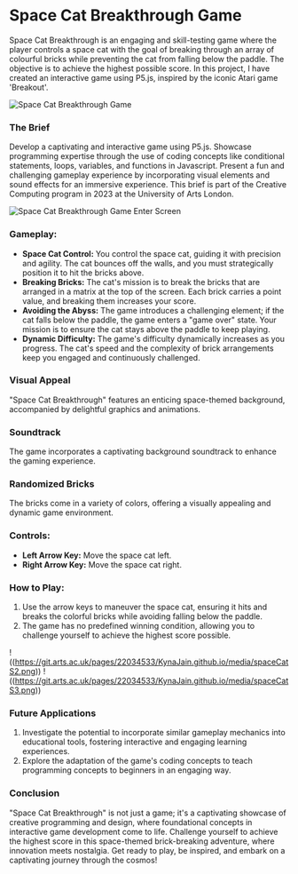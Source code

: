 # Space Cat Breakthrough Game

Space Cat Breakthrough is an engaging and skill-testing game where the player controls a space cat with the goal of breaking through an array of colourful bricks while preventing the cat from falling below the paddle. The objective is to achieve the highest possible score. In this project, I have created an interactive game using P5.js, inspired by the iconic Atari game 'Breakout'.

![Space Cat Breakthrough Game](https://git.arts.ac.uk/pages/22034533/KynaJain.github.io/media/spaceCat.JPG)


### **The Brief**

Develop a captivating and interactive game using P5.js. Showcase programming expertise through the use of coding concepts like conditional statements, loops, variables, and functions in Javascript. Present a fun and challenging gameplay experience by incorporating visual elements and sound effects for an immersive experience. This brief is part of the Creative Computing program in 2023 at the University of Arts London.

![Space Cat Breakthrough Game Enter Screen]((https://git.arts.ac.uk/pages/22034533/KynaJain.github.io/media/spaceCatS1.png))


### **Gameplay:**

- **Space Cat Control:** You control the space cat, guiding it with precision and agility. The cat bounces off the walls, and you must strategically position it to hit the bricks above.
- **Breaking Bricks:** The cat's mission is to break the bricks that are arranged in a matrix at the top of the screen. Each brick carries a point value, and breaking them increases your score.
- **Avoiding the Abyss:** The game introduces a challenging element; if the cat falls below the paddle, the game enters a "game over" state. Your mission is to ensure the cat stays above the paddle to keep playing.
- **Dynamic Difficulty:** The game's difficulty dynamically increases as you progress. The cat's speed and the complexity of brick arrangements keep you engaged and continuously challenged.

### **Visual Appeal**

"Space Cat Breakthrough" features an enticing space-themed background, accompanied by delightful graphics and animations.

### **Soundtrack**

The game incorporates a captivating background soundtrack to enhance the gaming experience.

### **Randomized Bricks**

The bricks come in a variety of colors, offering a visually appealing and dynamic game environment.

### **Controls:**

- **Left Arrow Key:** Move the space cat left.
- **Right Arrow Key:** Move the space cat right.

### **How to Play:**

1. Use the arrow keys to maneuver the space cat, ensuring it hits and breaks the colorful bricks while avoiding falling below the paddle.
2. The game has no predefined winning condition, allowing you to challenge yourself to achieve the highest score possible.


!((https://git.arts.ac.uk/pages/22034533/KynaJain.github.io/media/spaceCatS2.png))
!((https://git.arts.ac.uk/pages/22034533/KynaJain.github.io/media/spaceCatS3.png))


### **Future Applications**

1. Investigate the potential to incorporate similar gameplay mechanics into educational tools, fostering interactive and engaging learning experiences.
2. Explore the adaptation of the game's coding concepts to teach programming concepts to beginners in an engaging way.

### **Conclusion**

"Space Cat Breakthrough" is not just a game; it's a captivating showcase of creative programming and design, where foundational concepts in interactive game development come to life. Challenge yourself to achieve the highest score in this space-themed brick-breaking adventure, where innovation meets nostalgia. Get ready to play, be inspired, and embark on a captivating journey through the cosmos!
